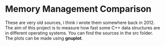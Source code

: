 # Memory Management Comparison
These are very old sources, i think i wrote them somewhere back in 2012. <br>
The aim of this project is to measure how fast some C++ data structures are in different operating systems.
You can find the sources in the src folder. <br>
The plots can be made using **gnuplot**.

